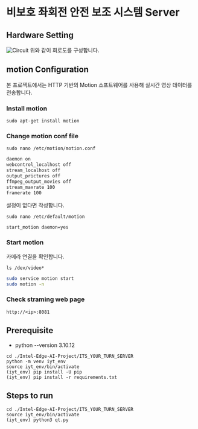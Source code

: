 # 비보호 좌회전 안전 보조 시스템 Server

## Hardware Setting
![Circuit](https://github.com/suhwanjo/Intel-Edge-AI-Project/assets/112834460/74d942c5-1912-4c0d-a894-16bf24ab9911)
위와 같이 회로도를 구성합니다.
## motion Configuration
본 프로젝트에서는 HTTP 기반의 Motion 소프트웨어를 사용해 실시간 영상 데이터를 전송합니다.
### Install motion
```shell
sudo apt-get install motion
```
### Change motion conf file
```shell
sudo nano /etc/motion/motion.conf
```
```bash
daemon on
webcontrol_localhost off
stream_localhost off
output_prictures off
ffmpeg_output_movies off
stream_maxrate 100
framerate 100
```
설정이 없다면 작성합니다.

```shell
sudo nano /etc/default/motion
```
```bash
start_motion daemon=yes
```
### Start motion
카메라 연결을 확인합니다.
```shell
ls /dev/video*
```
```bash
sudo service motion start
sudo motion -n
```
### Check straming web page
```shell
http://<ip>:8081
```
## Prerequisite
- python --version 3.10.12
```shell
cd ./Intel-Edge-AI-Project/ITS_YOUR_TURN_SERVER
python -m venv iyt_env
source iyt_env/bin/activate
(iyt_env) pip install -U pip
(iyt_env) pip install -r requirements.txt
```

## Steps to run
```shell
cd ./Intel-Edge-AI-Project/ITS_YOUR_TURN_SERVER
source iyt_env/bin/activate
(iyt_env) python3 qt.py
```
